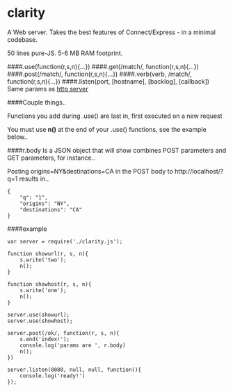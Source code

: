 clarity
=======

A Web server. Takes the best features of Connect/Express - in a minimal codebase.

50 lines pure-JS.  5-6 MB RAM footprint.

####.use(function(r,s,n){...})
####.get(/match/, function(r,s,n){...})
####.post(/match/, function(r,s,n){...})
####.verb(verb, /match/, function(r,s,n){...})
####.listen(port, [hostname], [backlog], [callback]) 
Same params as <a href='http://nodejs.org/api/http.html#http_server_listen_port_hostname_backlog_callback'>http server</a>

####Couple things..

Functions you add during .use() are last in, first executed on a new request

You must use <b>n()</b> at the end of your .use() functions, see the example below..

####r.body 
Is a JSON object that will show combines POST parameters and GET parameters, for instance..

Posting origins=NY&destinations=CA in the POST body to http://localhost/?q=1 results in..

````
{
	"q": "1",
	"origins": "NY",
	"destinations": "CA"
}
````

####example
````
var server = require('./clarity.js');

function showurl(r, s, n){
	s.write('two');
	n();
}

function showhost(r, s, n){
	s.write('one');
	n();
}

server.use(showurl);
server.use(showhost);

server.post(/ok/, function(r, s, n){
	s.end('index!');
	console.log('params are ', r.body)
	n();
})

server.listen(8080, null, null, function(){
	console.log('ready!')
});
````
